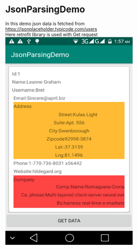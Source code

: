 # JsonParsingDemo

In this demo json data is fetched from <br/>
https://jsonplaceholder.typicode.com/users<br/>
Here retrofit library is used with Get request<br/>
<img src="https://github.com/Pallob1010/JsonParsingDemo/blob/screenshot/screen.png" alt="drawing" width="400" height="650"/>
